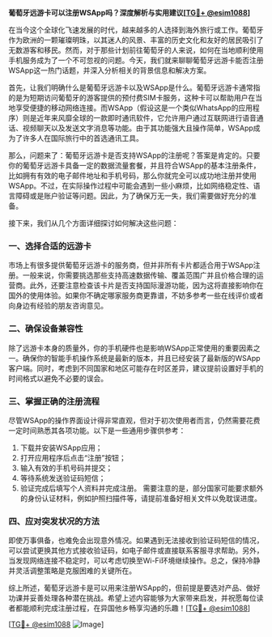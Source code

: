 **葡萄牙远游卡可以注册WSApp吗？深度解析与实用建议[[TG💪+ @esim1088](https://t.me/s/esim1088)]**

在当今这个全球化飞速发展的时代，越来越多的人选择到海外旅行或工作。葡萄牙作为欧洲的一颗璀璨明珠，以其迷人的风景、丰富的历史文化和友好的居民吸引了无数游客和移民。然而，对于那些计划前往葡萄牙的人来说，如何在当地顺利使用手机服务成为了一个不可忽视的问题。今天，我们就来聊聊葡萄牙远游卡能否注册WSApp这一热门话题，并深入分析相关的背景信息和解决方案。

首先，让我们明确什么是葡萄牙远游卡以及WSApp是什么。葡萄牙远游卡通常指的是为短期访问葡萄牙的游客提供的预付费SIM卡服务，这种卡可以帮助用户在当地享受便捷的移动网络连接。而WSApp（假设这是一个类似WhatsApp的应用程序）则是近年来风靡全球的一款即时通讯软件，它允许用户通过互联网进行语音通话、视频聊天以及发送文字消息等功能。由于其功能强大且操作简单，WSApp成为了许多人在国际旅行中的首选通讯工具。

那么，问题来了：葡萄牙远游卡是否支持WSApp的注册呢？答案是肯定的。只要你的葡萄牙远游卡具备一定的数据流量套餐，并且符合WSApp的基本注册条件，比如拥有有效的电子邮件地址和手机号码，那么你就完全可以成功地注册并使用WSApp。不过，在实际操作过程中可能会遇到一些小麻烦，比如网络稳定性、语言障碍或是账户验证等问题。因此，为了确保万无一失，我们需要做好充分的准备。

接下来，我们从几个方面详细探讨如何解决这些问题：

### **一、选择合适的远游卡**
市场上有很多提供葡萄牙远游卡的服务商，但并非所有卡片都适合用于WSApp注册。一般来说，你需要挑选那些支持高速数据传输、覆盖范围广并且价格合理的运营商。此外，还要注意检查该卡片是否支持国际漫游功能，因为这将直接影响你在国外的使用体验。如果你不确定哪家服务商更靠谱，不妨多参考一些在线评价或者向身边有经验的朋友咨询意见。

### **二、确保设备兼容性**
除了远游卡本身的质量外，你的手机硬件也是影响WSApp正常使用的重要因素之一。确保你的智能手机操作系统是最新的版本，并且已经安装了最新版的WSApp客户端。同时，考虑到不同国家和地区可能存在时区差异，建议提前设置好手机的时间格式以避免不必要的误会。

### **三、掌握正确的注册流程**
尽管WSApp的操作界面设计得非常直观，但对于初次使用者而言，仍然需要花费一定时间熟悉其各项功能。以下是一些通用步骤供参考：
1. 下载并安装WSApp应用；
2. 打开应用程序后点击“注册”按钮；
3. 输入有效的手机号码并提交；
4. 等待系统发送验证码短信；
5. 验证完成后填写个人资料并完成注册。
需要注意的是，部分国家可能要求额外的身份认证材料，例如护照扫描件等，请提前准备好相关文件以免耽误进度。

### **四、应对突发状况的方法**
即使万事俱备，也难免会出现意外情况。如果遇到无法接收到验证码短信的情况，可以尝试更换其他方式接收验证码，如电子邮件或直接联系客服寻求帮助。另外，当发现网络连接不稳定时，可以考虑切换至Wi-Fi环境继续操作。总之，保持冷静并灵活调整策略是克服困难的关键所在。

综上所述，葡萄牙远游卡是可以用来注册WSApp的，但前提是要选对产品、做好功课并妥善处理各种潜在挑战。希望上述内容能够为大家带来启发，并祝愿每位读者都能顺利完成注册过程，在异国他乡畅享沟通的乐趣！[[TG💪+ @esim1088](https://t.me/s/esim1088)]

[[TG💪+ @esim1088](https://t.me/s/esim1088) ![Image](https://i.postimg.cc/4NQfJmqS/Snipaste-2025-05-13-00-14-12.png)]